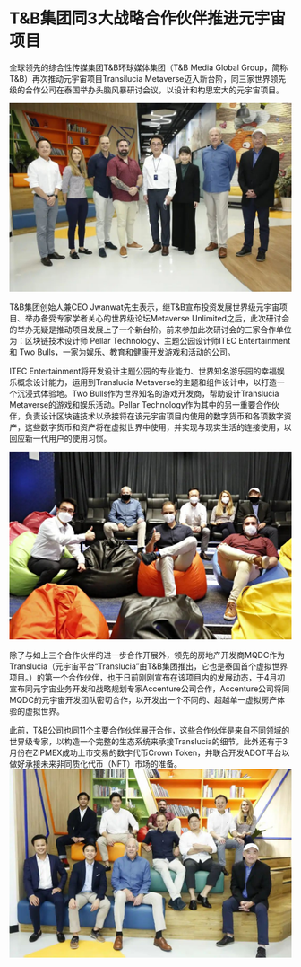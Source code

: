 # T&B集团同3大战略合作伙伴推进元宇宙项目


全球领先的综合性传媒集团T&B环球媒体集团（T&B Media Global Group，简称T&B）再次推动元宇宙项目Transilucia Metaverse迈入新台阶，同三家世界领先级的合作公司在泰国举办头脑风暴研讨会议，以设计和构思宏大的元宇宙项目。

![配图](643575686890.jpg)

T&B集团创始人兼CEO Jwanwat先生表示，继T&B宣布投资发展世界级元宇宙项目、举办备受专家学者关心的世界级论坛Metaverse Unlimited之后，此次研讨会的举办无疑是推动项目发展上了一个新台阶。前来参加此次研讨会的三家合作单位为：区块链技术设计师 Pellar Technology、主题公园设计师ITEC Entertainment 和 Two Bulls，一家为娱乐、教育和健康开发游戏和活动的公司。

ITEC Entertainment将开发设计主题公园的专业能力、世界知名游乐园的幸福娱乐概念设计能力，运用到Translucia Metaverse的主题和组件设计中，以打造一个沉浸式体验地。Two Bulls作为世界知名的游戏开发商，帮助设计Translucia Metaverse的游戏和娱乐活动。Pellar Technology作为其中的另一重要合作伙伴，负责设计区块链技术以承接将在该元宇宙项目内使用的数字货币和各项数字资产，这些数字货币和资产将在虚拟世界中使用，并实现与现实生活的连接使用，以回应新一代用户的使用习惯。

![配图](6477373837220.jpg)

除了与如上三个合作伙伴的进一步合作开展外，领先的房地产开发商MQDC作为Translucia（元宇宙平台“Translucia”由T&B集团推出，它也是泰国首个虚拟世界项目。）的第一个合作伙伴，也于日前刚刚宣布在该项目内的发展动态，于4月初宣布同元宇宙业务开发和战略规划专家Accenture公司合作，Accenture公司将同MQDC的元宇宙开发团队密切合作，以开发出一个不同的、超越单一虚拟房产体验的虚拟世界。

此前，T&B公司也同11个主要合作伙伴展开合作，这些合作伙伴是来自不同领域的世界级专家，以构造一个完整的生态系统来承接Translucia的细节。此外还有于3月份在ZIPMEX成功上市交易的数字代币Crown Token，并联合开发ADOT平台以做好承接未来非同质化代币（NFT）市场的准备。
![配图](64765726575270.jpg)
